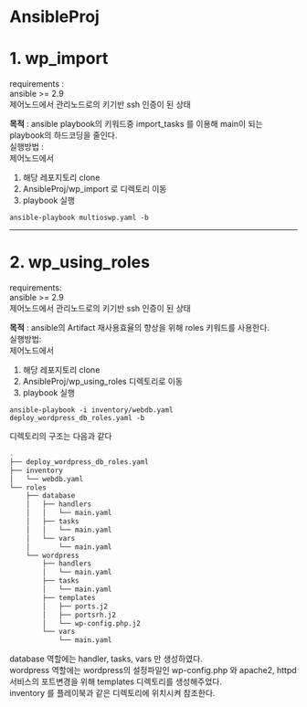 # AnsibleProj
# 1. wp_import

requirements :          
ansible >= 2.9          
제어노드에서 관리노드로의 키기반 ssh 인증이 된 상태           

**목적** : ansible playbook의 키워드중 import_tasks 를 이용해 main이 되는 playbook의 하드코딩을 줄인다.        
실행방법 :      
제어노드에서        
1. 해당 레포지토리 clone       
2. AnsibleProj/wp_import 로 디렉토리 이동       
3. playbook 실행
```
ansible-playbook multioswp.yaml -b 
```
---
# 2. wp_using_roles     

requirements:         
ansible >= 2.9        
제어노드에서 관리노드로의 키기반 ssh 인증이 된 상태            

**목적** : ansible의 Artifact 재사용효율의 향상을 위해 roles 키워드를 사용한다.         
실행방법:        
제어노드에서      
1. 해당 레포지토리 clone
2. AnsibleProj/wp_using_roles 디렉토리로 이동
3. playbook 실행
```
ansible-playbook -i inventory/webdb.yaml deploy_wordpress_db_roles.yaml -b
```
디렉토리의 구조는 다음과 같다   
```bash
.
├── deploy_wordpress_db_roles.yaml
├── inventory
│   └── webdb.yaml
└── roles
    ├── database
    │   ├── handlers
    │   │   └── main.yaml
    │   ├── tasks
    │   │   └── main.yaml
    │   └── vars
    │       └── main.yaml
    └── wordpress
        ├── handlers
        │   └── main.yaml
        ├── tasks
        │   └── main.yaml
        ├── templates
        │   ├── ports.j2
        │   ├── portsrh.j2
        │   └── wp-config.php.j2
        └── vars
            └── main.yaml
```
database 역할에는 handler, tasks, vars 만 생성하였다.       
wordpress 역할에는 wordpress의 설정파일인 wp-config.php 와 apache2, httpd 서비스의 포트변경을 위해 templates 디렉토리를 생성해주었다.       
inventory 를 플레이북과 같은 디렉토리에 위치시켜 참조한다. 
